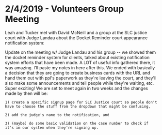 # 2/4/2019 - Volunteers Group Meeting

Leah and Tucker met with David McNeill and a group at the SLC justice court with Judge Landau about the Docket Reminder court appearance notification system:

Update on the meeting w/ Judge Landau and his group -- we showed them the docket reminder system for clients, talked about existing notification system efforts that have been made. A LOT of useful info gathered there, it was amazing. I'll paste my notes in here after this. We ended with basically a decision that they are going to create business cards with the URL and hand them out with ppl's paperwork as they're leaving the court, and they'll also make some announcements and tell people while they're waiting, etc. Super exciting! We are set to meet again in two weeks and the changes made by then will be: 

	1) create a specific signup page for SLC Justice court so people don't have to choose the stuff from the dropdown that might be confusing, 

	2) add the judge's name to the notification, and 

	3) (maybe) do some basic validation on the case number to check if it's in our system when they're signing up.